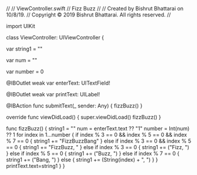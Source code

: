 //
//  ViewController.swift
//  Fizz Buzz
//
//  Created by Bishrut Bhattarai on 10/8/19.
//  Copyright © 2019 Bishrut Bhattarai. All rights reserved.
//



import UIKit

class ViewController: UIViewController {
    
var string1 = ""

var num = ""

var number = 0
    
@IBOutlet weak var enterText: UITextField!

@IBOutlet weak var printText: UILabel!

@IBAction func submitText(_ sender: Any) {
 fizzBuzz()
}
    
    
override func viewDidLoad() {
 super.viewDidLoad()
  fizzBuzz()
}
    
    
func fizzBuzz() {
 string1 = ""
 num = enterText.text ?? "1"
 number = Int(num) ?? 1
  for index in 1...number
  {
      if index % 3 == 0 && index % 5 == 0 && index % 7 == 0 {
       string1 += "FizzBuzzBang"
    } else if index % 3 == 0 && index % 5 == 0 {
       string1 += "FizzBuzz, "
    } else if index % 3 == 0 {
       string1 += ("Fizz, ")
    } else if index % 5 == 0 {
       string1 += ("Buzz, ")
    } else if index % 7 == 0 {
       string1 += ("Bang, ")
    } else {
       string1 += (String(index) + ", ")
   }
  }
   printText.text=string1
 }
}
 
